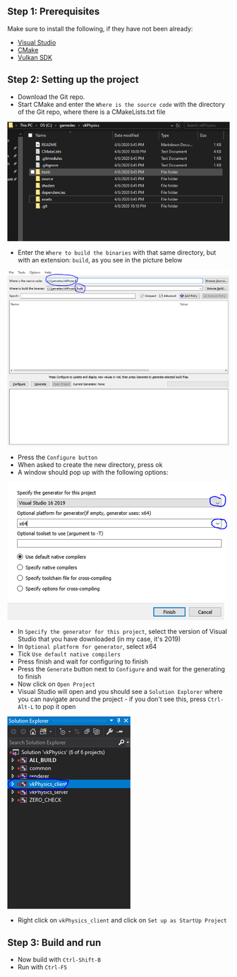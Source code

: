 ## Step 1: Prerequisites

Make sure to install the following, if they have not been already:

- [Visual Studio](https://visualstudio.microsoft.com/downloads/)
- [CMake](https://cmake.org/download/)
- [Vulkan SDK](https://vulkan.lunarg.com/sdk/home#windows)

## Step 2: Setting up the project

- Download the Git repo.
- Start CMake and enter the `Where is the source code` with the directory of the Git repo, where there is a CMakeLists.txt file

![photo](/docs/assets/files.png)

- Enter the `Where to build the binaries` with that same directory, but with an extension: `build`, as you see in the picture below

![photo](/docs/assets/cmake0.png)

- Press the `Configure button`
- When asked to create the new directory, press ok
- A window should pop up with the following options:

![photo](/docs/assets/cmake1.png)

- In `Specify the generator for this project`, select the version of Visual Studio that you have downloaded (in my case, it's 2019)
- In `Optional platform for generator`, select x64
- Tick `Use default native compilers`
- Press finish and wait for configuring to finish
- Press the `Generate` button next to `Configure` and wait for the generating to finish
- Now click on `Open Project`
- Visual Studio will open and you should see a `Solution Explorer` where you can navigate around the project - if you don't see this, press `Ctrl-Alt-L` to pop it open

![photo](/docs/assets/vs0.png)

- Right click on `vkPhysics_client` and click on `Set up as StartUp Project`

## Step 3: Build and run

- Now build with `Ctrl-Shift-B`
- Run with `Ctrl-F5`
